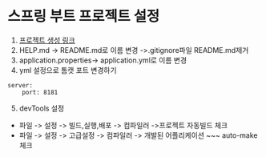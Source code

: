 # 스프링 부트 프로젝트 설정
1. [프로젝트 생성 링크](https://start.spring.io/)
2. HELP.md -> README.md로 이름 변경 ->.gitignore파일 README.md제거
3. application.properties-> application.yml로 이름 변경
4. yml 설정으로 톰캣 포트 변경하기

```agsl
server:
    port: 8181
```

5. devTools 설정
- 파일 -> 설정 -> 빌드,실행,배포 -> 컴파일러 ->프로젝트 자동빌드 체크
- 파일 -> 설정 -> 고급설정 -> 컴파일러 -> 개발된 어플리케이션 ~~~ auto-make 체크
